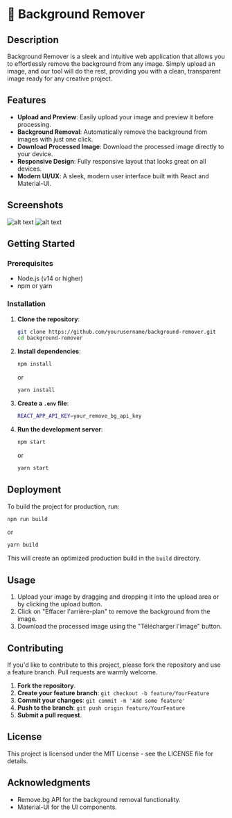 # 🎨 Background Remover

## Description

Background Remover is a sleek and intuitive web application that allows you to effortlessly remove the background from any image. Simply upload an image, and our tool will do the rest, providing you with a clean, transparent image ready for any creative project.

## Features

- **Upload and Preview**: Easily upload your image and preview it before processing.
- **Background Removal**: Automatically remove the background from images with just one click.
- **Download Processed Image**: Download the processed image directly to your device.
- **Responsive Design**: Fully responsive layout that looks great on all devices.
- **Modern UI/UX**: A sleek, modern user interface built with React and Material-UI.

## Screenshots

![alt text](https://github.com/IsoardiMarius/ou-es-tu-passe/blob/main/screenshot_1.png?raw=true)
![alt text](https://github.com/IsoardiMarius/ou-es-tu-passe/blob/main/screenshot_2.png?raw=true)


## Getting Started

### Prerequisites

- Node.js (v14 or higher)
- npm or yarn

### Installation

1. **Clone the repository**:

   ```bash
   git clone https://github.com/yourusername/background-remover.git
   cd background-remover
   ```

2. **Install dependencies**:

   ```bash
   npm install
   ```

   or

   ```bash
   yarn install
   ```

3. **Create a `.env` file**:

   ```bash
   REACT_APP_API_KEY=your_remove_bg_api_key
   ```

4. **Run the development server**:

   ```bash
   npm start
   ```

   or

   ```bash
   yarn start
   ```

## Deployment

To build the project for production, run:

```bash
npm run build
```

or

```bash
yarn build
```

This will create an optimized production build in the `build` directory.

## Usage

1. Upload your image by dragging and dropping it into the upload area or by clicking the upload button.
2. Click on "Effacer l'arrière-plan" to remove the background from the image.
3. Download the processed image using the "Télécharger l'image" button.

## Contributing

If you'd like to contribute to this project, please fork the repository and use a feature branch. Pull requests are warmly welcome.

1. **Fork the repository**.
2. **Create your feature branch**: `git checkout -b feature/YourFeature`
3. **Commit your changes**: `git commit -m 'Add some feature'`
4. **Push to the branch**: `git push origin feature/YourFeature`
5. **Submit a pull request**.

## License

This project is licensed under the MIT License - see the LICENSE file for details.

## Acknowledgments

- Remove.bg API for the background removal functionality.
- Material-UI for the UI components.
